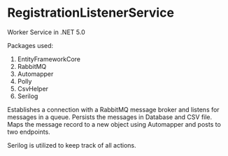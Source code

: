 # RegistrationListenerService
Worker Service in .NET 5.0

Packages used: 
1. EntityFrameworkCore
2. RabbitMQ
3. Automapper
4. Polly
5. CsvHelper
6. Serilog

Establishes a connection with a RabbitMQ message broker and listens for messages in a queue. Persists the messages in Database and CSV file. 
Maps the message record to a new object using Automapper and posts to two endpoints. 

Serilog is utilized to keep track of all actions.
